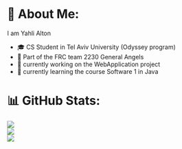 # 💫 About Me:
I am Yahli Alton <br>
* 🎓 CS Student in Tel Aviv University (Odyssey program)
* 🤖 Part of the FRC team 2230 General Angels
* 🔭 currently working on the WebApplication project
* 🌱 currently learning the course Software 1 in Java


# 📊 GitHub Stats:
![](https://github-readme-stats.vercel.app/api?username=Yahli-Alton&theme=dark&hide_border=false&include_all_commits=true&count_private=true)<br/>
![](https://github-readme-streak-stats.herokuapp.com/?user=Yahli-Alton&theme=dark&hide_border=false)<br/>
![](https://github-readme-stats.vercel.app/api/top-langs/?username=Yahli-Alton&theme=dark&hide_border=false&include_all_commits=true&count_private=true&layout=compact)


<!--
**Yahli-Alton/Yahli-Alton** is a ✨ _special_ ✨ repository because its `README.md` (this file) appears on your GitHub profile.

Here are some ideas to get you started:

- 🔭 I’m currently working on ...
- 🌱 I’m currently learning ...
- 👯 I’m looking to collaborate on ...
- 🤔 I’m looking for help with ...
- 💬 Ask me about ...
- 📫 How to reach me: ...
- 😄 Pronouns: ...
- ⚡ Fun fact: ...
-->
